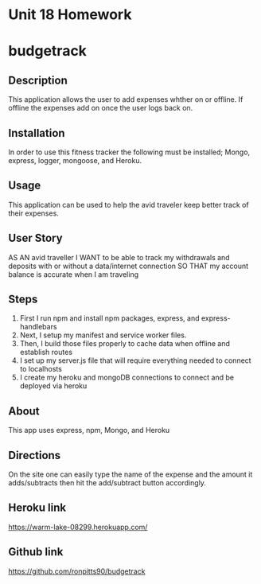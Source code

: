 # Unit 18 Homework

# budgetrack

## Description 
This application allows the user to add expenses whther on or offline. If offline the expenses add on once the user logs back on. 

## Installation
In order to use this fitness tracker the following must be installed; Mongo, express, logger, mongoose, and Heroku. 

## Usage 
This application can be used to help the avid traveler keep better track of their expenses. 

## User Story 
AS AN avid traveller
I WANT to be able to track my withdrawals and deposits with or without a data/internet connection
SO THAT my account balance is accurate when I am traveling




## Steps
1. First I run npm and install npm packages, express, and express-handlebars 
2. Next, I setup my manifest and service worker files. 
3. Then, I build those files properly to cache data when offline and establish routes
4. I set up my server.js file that will require everything needed to connect to localhosts
5. I create my heroku and mongoDB connections to connect and be deployed via heroku 


## About
This app uses express, npm, Mongo, and Heroku

## Directions
On the site one can easily type the name of the expense and the amount it adds/subtracts then hit the add/subtract button accordingly. 

## Heroku link
https://warm-lake-08299.herokuapp.com/

## Github link
https://github.com/ronpitts90/budgetrack
